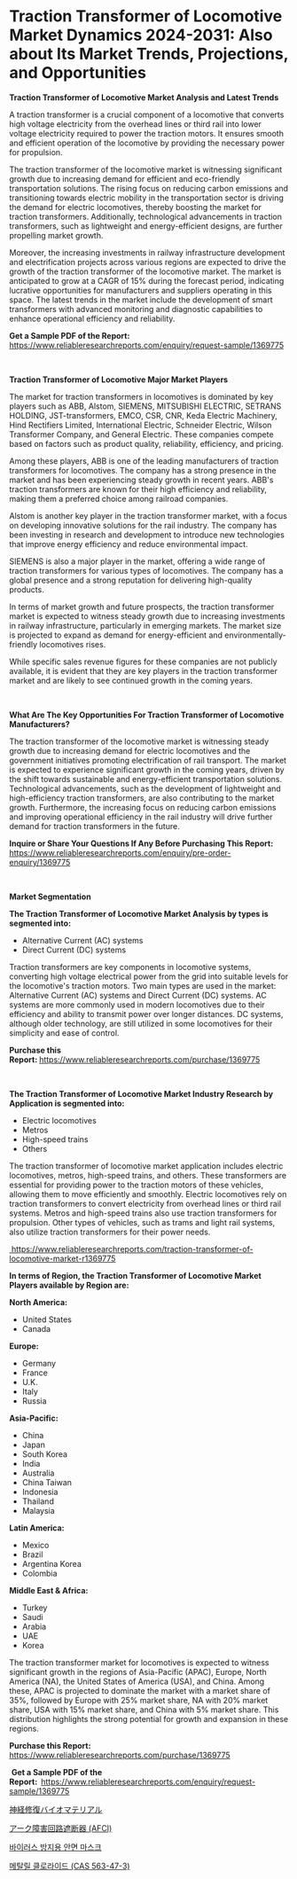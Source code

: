 <p><h1>Traction Transformer of Locomotive Market Dynamics 2024-2031: Also about Its Market Trends, Projections, and Opportunities</h1></p><p><strong>Traction Transformer of Locomotive Market Analysis and Latest Trends</strong></p>
<p><p>A traction transformer is a crucial component of a locomotive that converts high voltage electricity from the overhead lines or third rail into lower voltage electricity required to power the traction motors. It ensures smooth and efficient operation of the locomotive by providing the necessary power for propulsion.</p><p>The traction transformer of the locomotive market is witnessing significant growth due to increasing demand for efficient and eco-friendly transportation solutions. The rising focus on reducing carbon emissions and transitioning towards electric mobility in the transportation sector is driving the demand for electric locomotives, thereby boosting the market for traction transformers. Additionally, technological advancements in traction transformers, such as lightweight and energy-efficient designs, are further propelling market growth.</p><p>Moreover, the increasing investments in railway infrastructure development and electrification projects across various regions are expected to drive the growth of the traction transformer of the locomotive market. The market is anticipated to grow at a CAGR of 15% during the forecast period, indicating lucrative opportunities for manufacturers and suppliers operating in this space. The latest trends in the market include the development of smart transformers with advanced monitoring and diagnostic capabilities to enhance operational efficiency and reliability.</p></p>
<p><strong>Get a Sample PDF of the Report:&nbsp;</strong> <a href="https://www.reliableresearchreports.com/enquiry/request-sample/1369775">https://www.reliableresearchreports.com/enquiry/request-sample/1369775</a></p>
<p>&nbsp;</p>
<p><strong>Traction Transformer of Locomotive Major Market Players</strong></p>
<p><p>The market for traction transformers in locomotives is dominated by key players such as ABB, Alstom, SIEMENS, MITSUBISHI ELECTRIC, SETRANS HOLDING, JST-transformers, EMCO, CSR, CNR, Keda Electric Machinery, Hind Rectifiers Limited, International Electric, Schneider Electric, Wilson Transformer Company, and General Electric. These companies compete based on factors such as product quality, reliability, efficiency, and pricing.</p><p>Among these players, ABB is one of the leading manufacturers of traction transformers for locomotives. The company has a strong presence in the market and has been experiencing steady growth in recent years. ABB's traction transformers are known for their high efficiency and reliability, making them a preferred choice among railroad companies.</p><p>Alstom is another key player in the traction transformer market, with a focus on developing innovative solutions for the rail industry. The company has been investing in research and development to introduce new technologies that improve energy efficiency and reduce environmental impact.</p><p>SIEMENS is also a major player in the market, offering a wide range of traction transformers for various types of locomotives. The company has a global presence and a strong reputation for delivering high-quality products.</p><p>In terms of market growth and future prospects, the traction transformer market is expected to witness steady growth due to increasing investments in railway infrastructure, particularly in emerging markets. The market size is projected to expand as demand for energy-efficient and environmentally-friendly locomotives rises.</p><p>While specific sales revenue figures for these companies are not publicly available, it is evident that they are key players in the traction transformer market and are likely to see continued growth in the coming years.</p></p>
<p>&nbsp;</p>
<p><strong>What Are The Key Opportunities For Traction Transformer of Locomotive Manufacturers?</strong></p>
<p><p>The traction transformer of the locomotive market is witnessing steady growth due to increasing demand for electric locomotives and the government initiatives promoting electrification of rail transport. The market is expected to experience significant growth in the coming years, driven by the shift towards sustainable and energy-efficient transportation solutions. Technological advancements, such as the development of lightweight and high-efficiency traction transformers, are also contributing to the market growth. Furthermore, the increasing focus on reducing carbon emissions and improving operational efficiency in the rail industry will drive further demand for traction transformers in the future.</p></p>
<p><strong>Inquire or Share Your Questions If Any Before Purchasing This Report:</strong> <a href="https://www.reliableresearchreports.com/enquiry/pre-order-enquiry/1369775">https://www.reliableresearchreports.com/enquiry/pre-order-enquiry/1369775</a></p>
<p>&nbsp;</p>
<p><strong>Market Segmentation</strong></p>
<p><strong>The Traction Transformer of Locomotive Market Analysis by types is segmented into:</strong></p>
<p><ul><li>Alternative Current (AC) systems</li><li>Direct Current (DC) systems</li></ul></p>
<p><p>Traction transformers are key components in locomotive systems, converting high voltage electrical power from the grid into suitable levels for the locomotive's traction motors. Two main types are used in the market: Alternative Current (AC) systems and Direct Current (DC) systems. AC systems are more commonly used in modern locomotives due to their efficiency and ability to transmit power over longer distances. DC systems, although older technology, are still utilized in some locomotives for their simplicity and ease of control.</p></p>
<p><strong>Purchase this Report:&nbsp;</strong><a href="https://www.reliableresearchreports.com/purchase/1369775">https://www.reliableresearchreports.com/purchase/1369775</a></p>
<p>&nbsp;</p>
<p><strong>The Traction Transformer of Locomotive Market Industry Research by Application is segmented into:</strong></p>
<p><ul><li>Electric locomotives</li><li>Metros</li><li>High-speed trains</li><li>Others</li></ul></p>
<p><p>The traction transformer of locomotive market application includes electric locomotives, metros, high-speed trains, and others. These transformers are essential for providing power to the traction motors of these vehicles, allowing them to move efficiently and smoothly. Electric locomotives rely on traction transformers to convert electricity from overhead lines or third rail systems. Metros and high-speed trains also use traction transformers for propulsion. Other types of vehicles, such as trams and light rail systems, also utilize traction transformers for their power needs.</p></p>
<p><a href="https://www.reliableresearchreports.com/traction-transformer-of-locomotive-market-r1369775">&nbsp;https://www.reliableresearchreports.com/traction-transformer-of-locomotive-market-r1369775</a></p>
<p><strong>In terms of Region, the Traction Transformer of Locomotive Market Players available by Region are:</strong></p>
<p>
    <p> <strong> North America: </strong>
        <ul>
            <li>United States</li>
            <li>Canada</li>
        </ul>
        </p> 
    <p> <strong> Europe: </strong>
        <ul>
            <li>Germany</li>
            <li>France</li>
            <li>U.K.</li>
            <li>Italy</li>
            <li>Russia</li>
        </ul>
        </p> 
    <p> <strong> Asia-Pacific: </strong>
        <ul>
            <li>China</li>
            <li>Japan</li>
            <li>South Korea</li>
            <li>India</li>
            <li>Australia</li>
            <li>China Taiwan</li>
            <li>Indonesia</li>
            <li>Thailand</li>
            <li>Malaysia</li>
        </ul>
        </p> 
    <p> <strong> Latin America: </strong>
        <ul>
            <li>Mexico</li>
            <li>Brazil</li>
            <li>Argentina Korea</li>
            <li>Colombia</li>
        </ul>
        </p> 
    <p> <strong> Middle East & Africa: </strong>
        <ul>
            <li>Turkey</li>
            <li>Saudi</li>
            <li>Arabia</li>
            <li>UAE</li>
            <li>Korea</li>
        </ul>
    </p>
    </p>
<p><p>The traction transformer market for locomotives is expected to witness significant growth in the regions of Asia-Pacific (APAC), Europe, North America (NA), the United States of America (USA), and China. Among these, APAC is projected to dominate the market with a market share of 35%, followed by Europe with 25% market share, NA with 20% market share, USA with 15% market share, and China with 5% market share. This distribution highlights the strong potential for growth and expansion in these regions.</p></p>
<p><strong>Purchase this Report: </strong><a href="https://www.reliableresearchreports.com/purchase/1369775">https://www.reliableresearchreports.com/purchase/1369775</a></p>
<p>&nbsp;<strong>Get a Sample PDF of the Report:&nbsp;&nbsp;</strong><a href="https://www.reliableresearchreports.com/enquiry/request-sample/1369775">https://www.reliableresearchreports.com/enquiry/request-sample/1369775</a></p>
<p><strong></strong></p>
<p><p><a href="https://medium.com/@madelynhowe2023/%E7%A5%9E%E7%B5%8C%E4%BF%AE%E5%BE%A9%E7%94%9F%E4%BD%93%E6%9D%90%E6%96%99%E5%B8%82%E5%A0%B4%E3%81%AF-%E5%B8%82%E5%A0%B4%E3%82%B7%E3%82%A7%E3%82%A2-%E5%B8%82%E5%A0%B4%E5%8B%95%E5%90%91-%E5%B8%82%E5%A0%B4%E6%88%90%E9%95%B7%E3%81%AB%E9%96%A2%E3%81%99%E3%82%8B%E6%83%85%E5%A0%B1%E3%82%92%E6%8F%90%E4%BE%9B%E3%81%97%E3%81%BE%E3%81%99-82199f77619f">神経修復バイオマテリアル</a></p><p><a href="https://medium.com/@bertramveum2023/%E3%82%A2%E3%83%BC%E3%82%AF%E3%83%95%E3%82%A9%E3%83%BC%E3%83%AB%E3%83%88%E3%82%B5%E3%83%BC%E3%82%AD%E3%83%83%E3%83%88%E3%82%A4%E3%83%B3%E3%82%BF%E3%83%A9%E3%83%97%E3%82%BF-afci-%E5%B8%82%E5%A0%B4%E8%A6%8F%E6%A8%A1%E3%81%AF-%E3%82%B0%E3%83%AD%E3%83%BC%E3%83%90%E3%83%AB%E7%94%A3%E6%A5%AD%E3%81%AB%E3%81%8A%E3%81%91%E3%82%8B%E6%9C%80%E9%81%A9%E3%81%AA%E3%83%9E%E3%83%BC%E3%82%B1%E3%83%86%E3%82%A3%E3%83%B3%E3%82%B0%E3%83%81%E3%83%A3%E3%83%8D%E3%83%AB%E3%82%92%E7%A4%BA%E3%81%97%E3%81%A6%E3%81%84%E3%81%BE%E3%81%99-e2da67a6a968">アーク障害回路遮断器 (AFCI)</a></p><p><a href="https://medium.com/@carolynurton5656/%EB%B0%94%EC%9D%B4%EB%9F%AC%EC%8A%A4-%EB%B3%B4%ED%98%B8%EC%9A%A9-%EC%96%BC%EA%B5%B4-%EB%A7%88%EC%8A%A4%ED%81%AC-%EC%8B%9C%EC%9E%A5-%EA%B2%BD%EC%9F%81-%EB%B6%84%EC%84%9D-%EC%8B%9C%EC%9E%A5-%EB%8F%99%ED%96%A5-%EB%B0%8F-2031%EB%85%84%EA%B9%8C%EC%A7%80%EC%9D%98-%EC%98%88%EC%B8%A1-45ebd8c1cf20">바이러스 방지용 안면 마스크</a></p><p><a href="https://medium.com/@wardpollich2022/%EB%A9%94%ED%83%88%EB%A6%B4-%EC%97%BC%ED%99%94%EB%AC%BC-cas-563-47-3-%EC%8B%9C%EC%9E%A5-%EA%B7%9C%EB%AA%A8-%EB%B0%8F-%EC%8B%9C%EC%9E%A5-%EB%8F%99%ED%96%A5-%EC%82%B0%EC%97%85-%EC%A0%84%EB%B0%98%EC%97%90-%EB%8C%80%ED%95%9C-%EC%A0%84%EC%B2%B4%EC%A0%81%EC%9D%B8-%EA%B0%9C%EC%9A%94-2024%EC%97%90%EC%84%9C-2031%EA%B9%8C%EC%A7%80-7627ae0ad4b6">메탈릴 클로라이드 (CAS 563-47-3)</a></p></p>